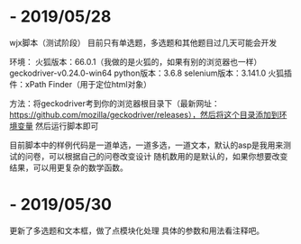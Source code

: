 # - 2019/05/28
wjx脚本（测试阶段）
目前只有单选题，多选题和其他题目过几天可能会开发

环境：
火狐版本：66.0.1（我做的是火狐的，如果有别的浏览器也一样）
geckodriver-v0.24.0-win64
python版本：3.6.8
selenium版本：3.141.0
火狐插件：xPath Finder（用于定位html对象）



方法：将geckodriver考到你的浏览器根目录下（最新网址：https://github.com/mozilla/geckodriver/releases），然后将这个目录添加到环境变量
然后运行脚本即可

目前脚本中的样例代码是一道单选，一道多选，一道文本，默认的asp是我用来测试的问卷，可以根据自己的问卷改变设计
随机数用的是默认的，如果你想要改变结果，可以用更复杂的数学函数。


# - 2019/05/30

更新了多选题和文本框，做了点模块化处理
具体的参数和用法看注释吧。
